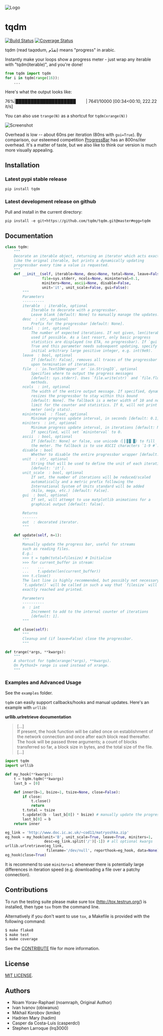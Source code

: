 ![Logo](logo.png)

# tqdm

[![Build Status](https://travis-ci.org/tqdm/tqdm.svg?branch=master)](https://travis-ci.org/tqdm/tqdm)
[![Coverage Status](https://coveralls.io/repos/tqdm/tqdm/badge.svg)](https://coveralls.io/r/tqdm/tqdm)

tqdm (read ta<i>qa</i>dum, تقدّم) means "progress" in arabic.

Instantly make your loops show a progress meter - just wrap any iterable with
"tqdm(iterable)", and you're done!

```python
from tqdm import tqdm
for i in tqdm(range(16)):
    ...
```

Here's what the output looks like:

 76%|████████████████████` ` ` ` ` ` | 7641/10000 [00:34<00:10, 222.22 it/s]

You can also use `trange(N)` as a shortcut for `tqdm(xrange(N))`

![Screenshot](tqdm.gif)

Overhead is low -- about 60ns per iteration (80ns with `gui=True`).
By comparison, our esteemed
competition [ProgressBar](https://code.google.com/p/python-progressbar/) has
an 800ns/iter overhead. It's a matter of taste, but we also like to think our
version is much more visually appealing.


## Installation

### Latest pypi stable release

```sh
pip install tqdm
```

### Latest development release on github

Pull and install in the current directory:

```
pip install -e git+https://github.com/tqdm/tqdm.git@master#egg=tqdm
```


## Documentation

```python
class tqdm:
    """
    Decorate an iterable object, returning an iterator which acts exactly
    like the orignal iterable, but prints a dynamically updating
    progressbar every time a value is requested.
    """
    def __init__(self, iterable=None, desc=None, total=None, leave=False,
                 file=sys.stderr, ncols=None, mininterval=0.1,
                 miniters=None, ascii=None, disable=False,
                 unit='it', unit_scale=False, gui=False):
        """
        Parameters
        ----------
        iterable  : iterable, optional
            Iterable to decorate with a progressbar.
            Leave blank [default: None] to manually manage the updates.
        desc  : str, optional
            Prefix for the progressbar [default: None].
        total  : int, optional
            The number of expected iterations. If not given, len(iterable) is
            used if possible. As a last resort, only basic progress
            statistics are displayed (no ETA, no progressbar). If `gui` is
            True and this parameter needs subsequent updating, specify an
            initial arbitrary large positive integer, e.g. int(9e9).
        leave  : bool, optional
            If [default: False], removes all traces of the progressbar
            upon termination of iteration.
        file  : `io.TextIOWrapper` or `io.StringIO`, optional
            Specifies where to output the progress messages
            [default: sys.stderr]. Uses `file.write(str)` and `file.flush()`
            methods.
        ncols  : int, optional
            The width of the entire output message. If specified, dynamically
            resizes the progressbar to stay within this bound
            [default: None]. The fallback is a meter width of 10 and no
            limit for the counter and statistics. If 0, will not print any
            meter (only stats).
        mininterval  : float, optional
            Minimum progress update interval, in seconds [default: 0.1].
        miniters  : int, optional
            Minimum progress update interval, in iterations [default: None].
            If specified, will set `mininterval` to 0.
        ascii  : bool, optional
            If [default: None] or false, use unicode (▏▎▋█ █) to fill
            the meter. The fallback is to use ASCII characters `1-9 #`.
        disable : bool
            Whether to disable the entire progressbar wrapper [default: False].
        unit  : str, optional
            String that will be used to define the unit of each iteration
            [default: 'it'].
        unit_scale  : bool, optional
            If set, the number of iterations will be reduced/scaled
            automatically and a metric prefix following the
            International System of Units standard will be added
            (kilo, mega, etc.) [default: False].
        gui  : bool, optional
            If set, will attempt to use matplotlib animations for a
            graphical output [default: false].

        Returns
        -------
        out  : decorated iterator.
        """

    def update(self, n=1):
        """
        Manually update the progress bar, useful for streams
        such as reading files.
        E.g.:
        >>> t = tqdm(total=filesize) # Initialise
        >>> for current_buffer in stream:
        ...    ...
        ...    t.update(len(current_buffer))
        >>> t.close()
        The last line is highly recommended, but possibly not necessary if
        `t.update()` will be called in such a way that `filesize` will be
        exactly reached and printed.

        Parameters
        ----------
        n  : int
            Increment to add to the internal counter of iterations
            [default: 1].
        """

    def close(self):
        """
        Cleanup and (if leave=False) close the progressbar.
        """

def trange(*args, **kwargs):
    """
    A shortcut for tqdm(xrange(*args), **kwargs).
    On Python3+ range is used instead of xrange.
    """
```

### Examples and Advanced Usage

See the `examples` folder.

`tqdm` can easily support callbacks/hooks and manual updates. Here's an
example with `urllib`:

**urllib.urlretrieve documentation**

> [...]  
> If present, the hook function will be called once
> on establishment of the network connection and once after each block read
> thereafter. The hook will be passed three arguments; a count of blocks
> transferred so far, a block size in bytes, and the total size of the file.  
> [...]

```python
import tqdm
import urllib

def my_hook(**kwargs):
    t = tqdm.tqdm(**kwargs)
    last_b = [0]

    def inner(b=1, bsize=1, tsize=None, close=False):
        if close:
            t.close()
            return
        t.total = tsize
        t.update((b - last_b[0]) * bsize) # manually update the progressbar
        last_b[0] = b
    return inner

eg_link = 'http://www.doc.ic.ac.uk/~cod11/matryoshka.zip'
eg_hook = my_hook(unit='B', unit_scale=True, leave=True, miniters=1,
                  desc=eg_link.split('/')[-1]) # all optional kwargs
urllib.urlretrieve(eg_link,
                   filename='/dev/null', reporthook=eg_hook, data=None)
eg_hook(close=True)
```

It is recommend to use `miniters=1` whenever there is potentially large
differences in iteration speed (e.g. downloading a file over a patchy
connection).


## Contributions

To run the testing suite please make sure tox (http://tox.testrun.org/)
is installed, then type `tox` from the command line.

Alternatively if you don't want to use `tox`, a Makefile is provided with the
following command:

```sh
$ make flake8
$ make test
$ make coverage
```

See the [CONTRIBUTE](CONTRIBUTE) file for more information.


## License

[MIT LICENSE](LICENSE).


## Authors

- Noam Yorav-Raphael (noamraph, Original Author)
- Ivan Ivanov (obiwanus)
- Mikhail Korobov (kmike)
- Hadrien Mary (hadim)
- Casper da Costa-Luis (casperdcl)
- Stephen Larroque (lrq3000)
